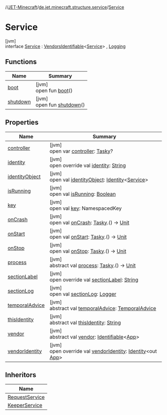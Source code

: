//[JET-Minecraft](../../../index.md)/[de.jet.minecraft.structure.service](../index.md)/[Service](index.md)

# Service

[jvm]\
interface [Service](index.md) : [VendorsIdentifiable](../../de.jet.minecraft.tool.smart/-vendors-identifiable/index.md)&lt;[Service](index.md)&gt; , [Logging](../../de.jet.minecraft.tool.smart/-logging/index.md)

## Functions

| Name | Summary |
|---|---|
| [boot](boot.md) | [jvm]<br>open fun [boot](boot.md)() |
| [shutdown](shutdown.md) | [jvm]<br>open fun [shutdown](shutdown.md)() |

## Properties

| Name | Summary |
|---|---|
| [controller](controller.md) | [jvm]<br>open var [controller](controller.md): [Tasky](../../de.jet.minecraft.tool.timing.tasky/-tasky/index.md)? |
| [identity](../../de.jet.minecraft.tool.smart/-vendors-identifiable/identity.md) | [jvm]<br>open override val [identity](../../de.jet.minecraft.tool.smart/-vendors-identifiable/identity.md): [String](https://kotlinlang.org/api/latest/jvm/stdlib/kotlin/-string/index.html) |
| [identityObject](../../de.jet.minecraft.tool.timing.cooldown/-cooldown/index.md#-527806782%2FProperties%2F-726029290) | [jvm]<br>open val [identityObject](../../de.jet.minecraft.tool.timing.cooldown/-cooldown/index.md#-527806782%2FProperties%2F-726029290): [Identity](../../../../JET-Native/-j-e-t--native/de.jet.library.tool.smart.identification/-identity/index.md)&lt;[Service](index.md)&gt; |
| [isRunning](is-running.md) | [jvm]<br>open val [isRunning](is-running.md): [Boolean](https://kotlinlang.org/api/latest/jvm/stdlib/kotlin/-boolean/index.html) |
| [key](key.md) | [jvm]<br>open val [key](key.md): NamespacedKey |
| [onCrash](on-crash.md) | [jvm]<br>open val [onCrash](on-crash.md): [Tasky](../../de.jet.minecraft.tool.timing.tasky/-tasky/index.md).() -&gt; [Unit](https://kotlinlang.org/api/latest/jvm/stdlib/kotlin/-unit/index.html) |
| [onStart](on-start.md) | [jvm]<br>open val [onStart](on-start.md): [Tasky](../../de.jet.minecraft.tool.timing.tasky/-tasky/index.md).() -&gt; [Unit](https://kotlinlang.org/api/latest/jvm/stdlib/kotlin/-unit/index.html) |
| [onStop](on-stop.md) | [jvm]<br>open val [onStop](on-stop.md): [Tasky](../../de.jet.minecraft.tool.timing.tasky/-tasky/index.md).() -&gt; [Unit](https://kotlinlang.org/api/latest/jvm/stdlib/kotlin/-unit/index.html) |
| [process](process.md) | [jvm]<br>abstract val [process](process.md): [Tasky](../../de.jet.minecraft.tool.timing.tasky/-tasky/index.md).() -&gt; [Unit](https://kotlinlang.org/api/latest/jvm/stdlib/kotlin/-unit/index.html) |
| [sectionLabel](section-label.md) | [jvm]<br>open override val [sectionLabel](section-label.md): [String](https://kotlinlang.org/api/latest/jvm/stdlib/kotlin/-string/index.html) |
| [sectionLog](../../de.jet.minecraft.tool.smart/-logging/section-log.md) | [jvm]<br>open val [sectionLog](../../de.jet.minecraft.tool.smart/-logging/section-log.md): [Logger](https://docs.oracle.com/javase/8/docs/api/java/util/logging/Logger.html) |
| [temporalAdvice](temporal-advice.md) | [jvm]<br>abstract val [temporalAdvice](temporal-advice.md): [TemporalAdvice](../../de.jet.minecraft.tool.timing.tasky/-temporal-advice/index.md) |
| [thisIdentity](../../de.jet.minecraft.tool.smart/-vendors-identifiable/this-identity.md) | [jvm]<br>abstract val [thisIdentity](../../de.jet.minecraft.tool.smart/-vendors-identifiable/this-identity.md): [String](https://kotlinlang.org/api/latest/jvm/stdlib/kotlin/-string/index.html) |
| [vendor](../../de.jet.minecraft.tool.smart/-logging/vendor.md) | [jvm]<br>abstract val [vendor](../../de.jet.minecraft.tool.smart/-logging/vendor.md): [Identifiable](../../../../JET-Native/-j-e-t--native/de.jet.library.tool.smart.identification/-identifiable/index.md)&lt;[App](../../de.jet.minecraft.structure.app/-app/index.md)&gt; |
| [vendorIdentity](vendor-identity.md) | [jvm]<br>open override val [vendorIdentity](vendor-identity.md): [Identity](../../../../JET-Native/-j-e-t--native/de.jet.library.tool.smart.identification/-identity/index.md)&lt;out [App](../../de.jet.minecraft.structure.app/-app/index.md)&gt; |

## Inheritors

| Name |
|---|
| [RequestService](../../de.jet.minecraft.app.component.feature/-keyboard-feature-component/-request-service/index.md) |
| [KeeperService](../../de.jet.minecraft.app.component.system/-jet-keeper-component/-keeper-service/index.md) |
